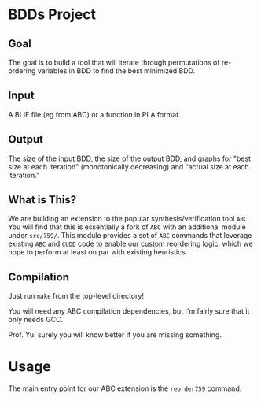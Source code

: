 # BDDs Project
## Goal
The goal is to build a tool that will iterate through permutations of re-ordering variables in BDD to find the best minimized BDD.

## Input
A BLIF file (eg from ABC) or a function in PLA format.

## Output
The size of the input BDD, the size of the output BDD, and graphs for "best size at each iteration" (monotonically decreasing) and "actual size at each iteration."

## What is This?
We are building an extension to the popular synthesis/verification tool `ABC`. You will find that this is essentially a fork of `ABC` with an additional
module under `src/759/`. This module provides a set of `ABC` commands that leverage existing `ABC` and `CUDD` code to enable our custom reordering logic, which
we hope to perform at least on par with existing heuristics.

## Compilation 
Just run `make` from the top-level directory!

You will need any ABC compilation dependencies, but I'm fairly sure that it only needs GCC.

Prof. Yu: surely you will know better if you are missing something.

# Usage
The main entry point for our ABC extension is the `reorder759` command.